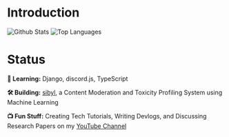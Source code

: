 # Introduction

![Github Stats](https://github-readme-stats.vercel.app/api?username=dragonejt&theme=nord&show_icons=true)
![Top Languages](https://github-readme-stats.vercel.app/api/top-langs/?username=dragonejt&theme=nord)

# Status
**🤔 Learning:** Django, discord.js, TypeScript

**🛠️ Building:** [sibyl](https://github.com/dragonejt/sibyl), a Content Moderation and Toxicity Profiling System using Machine Learning

**📺 Fun Stuff:** Creating Tech Tutorials, Writing Devlogs, and Discussing Research Papers on my [YouTube Channel](https://www.youtube.com/@dragonejt)
